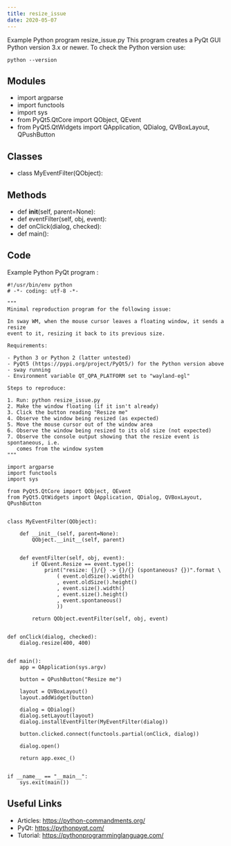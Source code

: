 ```yaml
---
title: resize_issue
date: 2020-05-07
---
```

Example Python program resize_issue.py
This program creates a PyQt GUI
Python version 3.x or newer.
To check the Python version use:

    python --version

## Modules

* import argparse
* import functools
* import sys
* from PyQt5.QtCore import QObject, QEvent
* from PyQt5.QtWidgets import QApplication, QDialog, QVBoxLayout, QPushButton

## Classes

* class MyEventFilter(QObject):

## Methods

* def __init__(self, parent=None):
* def eventFilter(self, obj, event):
* def onClick(dialog, checked):
* def main():

## Code

Example Python PyQt program :

    #!/usr/bin/env python
    # -*- coding: utf-8 -*-
    
    """
    Minimal reproduction program for the following issue:
    
    In sway WM, when the mouse cursor leaves a floating window, it sends a resize
    event to it, resizing it back to its previous size.
    
    Requirements:
    
    - Python 3 or Python 2 (latter untested)
    - PyQt5 (https://pypi.org/project/PyQt5/) for the Python version above
    - sway running
    - Environment variable QT_QPA_PLATFORM set to "wayland-egl"
    
    Steps to reproduce:
    
    1. Run: python resize_issue.py
    2. Make the window floating (if it isn't already)
    3. Click the button reading "Resize me"
    4. Observe the window being resized (as expected)
    5. Move the mouse cursor out of the window area
    6. Observe the window being resized to its old size (not expected)
    7. Observe the console output showing that the resize event is spontaneous, i.e.
       comes from the window system
    """
    
    import argparse
    import functools
    import sys
    
    from PyQt5.QtCore import QObject, QEvent
    from PyQt5.QtWidgets import QApplication, QDialog, QVBoxLayout, QPushButton
    
    
    class MyEventFilter(QObject):
    
        def __init__(self, parent=None):
            QObject.__init__(self, parent)
    
    
        def eventFilter(self, obj, event):
            if QEvent.Resize == event.type():
                print("resize: {}/{} -> {}/{} (spontaneous? {})".format \
                    ( event.oldSize().width()
                    , event.oldSize().height()
                    , event.size().width()
                    , event.size().height()
                    , event.spontaneous()
                    ))
    
            return QObject.eventFilter(self, obj, event)
    
    
    def onClick(dialog, checked):
        dialog.resize(400, 400)
    
    
    def main():
        app = QApplication(sys.argv)
    
        button = QPushButton("Resize me")
    
        layout = QVBoxLayout()
        layout.addWidget(button)
    
        dialog = QDialog()
        dialog.setLayout(layout)
        dialog.installEventFilter(MyEventFilter(dialog))
    
        button.clicked.connect(functools.partial(onClick, dialog))
    
        dialog.open()
    
        return app.exec_()
    
    
    if __name__ == "__main__":
        sys.exit(main())

## Useful Links

- Articles: https://python-commandments.org/
- PyQt: https://pythonpyqt.com/
- Tutorial: https://pythonprogramminglanguage.com/
